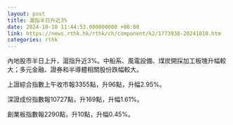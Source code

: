 ```yaml
---
layout: post
title: 滬指半日升近3%
date: 2024-10-10 11:44:53.000000000 +08:00
link: https://news.rthk.hk/rthk/ch/component/k2/1773938-20241010.htm
categories: rthk
---
```


內地股市半日上升，滬指升近3%。中船系、風電設備、煤炭開採加工板塊升幅較大；多元金融、證券和半導體相關股份跌幅較大。

上證綜合指數上午收市報3355點，升96點，升幅2.95%。

深證成份指數報10727點，升169點，升幅1.61%。

創業板指數報2290點，升10點，升幅0.45%。
